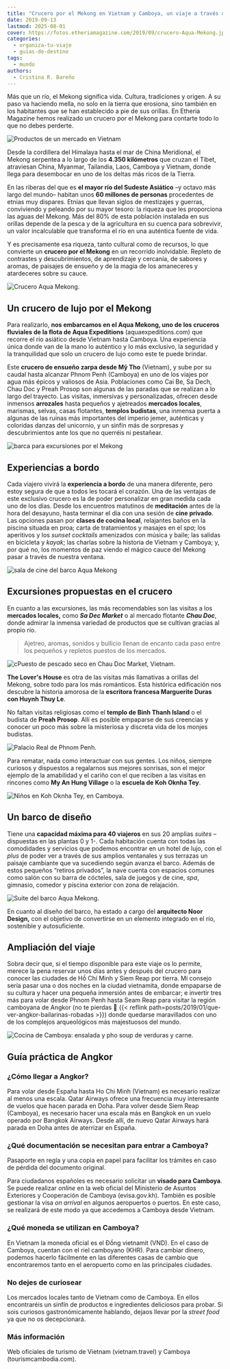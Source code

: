 ```yaml
---
title: "Crucero por el Mekong en Vietnam y Camboya, un viaje a través del río de la vida"
date: 2019-09-13
lastmod: 2025-08-01
cover: https://fotos.etheriamagazine.com/2019/09/crucero-Aqua-Mekong.jpg
categories: 
  - organiza-tu-viaje
  - guias-de-destino
tags: 
  - mundo
authors: 
  - Cristina R. Bareño
---
```


Más que un río, el Mekong significa vida. Cultura, tradiciones y origen. A su paso va 
haciendo mella, no solo en la tierra que erosiona, sino también en los habitantes que se 
han establecido a pie de sus orillas. En Etheria Magazine hemos realizado un crucero por 
el Mekong para contarte todo lo que no debes perderte. 

![Productos de un mercado en Vietnam](https://fotos.etheriamagazine.com/2019/09/mercados-crucero-mekong.jpg "Visita al mercado de Sa Dec, en Vietnam, durante el crucero por el Mekong. ©Cristina R. Bareño")

<!-- LEGACY_UPDATED: **Actualizado 8/2025** -->

Desde la cordillera del Himalaya hasta el mar de China Meridional, el Mekong serpentea a 
lo largo de los **4.350 kilómetros** que cruzan el Tibet, atraviesan China, Myanmar, 
Tailandia, Laos, Camboya y Vietnam, donde llega para desembocar en uno de los deltas más 
ricos de la Tierra. 

En las riberas del que es **el mayor río del Sudeste Asiático** –y octavo más largo del 
mundo– habitan unos **60 millones de personas** procedentes de etnias muy dispares. 
Etnias que llevan siglos de mestizajes y guerras, conviviendo y peleando por su mayor 
tesoro: la riqueza que les proporciona las aguas del Mekong. Más del 80% de esta 
población instalada en sus orillas depende de la pesca y de la agricultura en su cuenca 
para sobrevivir, un valor incalculable que transforma el río en una auténtica fuente de 
vida. 

Y es precisamente esa riqueza, tanto cultural como de recursos, lo que convierte un 
**crucero por el Mekong** en un recorrido inolvidable. Repleto de contrastes y 
descubrimientos, de aprendizaje y cercanía, de sabores y aromas, de paisajes de ensueño 
y de la magia de los amaneceres y atardeceres sobre su cauce. 

![Crucero Aqua Mekong.](https://fotos.etheriamagazine.com/2019/09/crucero-Aqua-Mekong.jpg "Crucero Aqua Mekong.© Crucero Aqua Mekong.")

## Un crucero de lujo por el Mekong

Para realizarlo, **nos embarcamos en el Aqua Mekong, uno de los cruceros fluviales de la 
flota de Aqua Expeditions** (aquaexpeditions.com) que recorre el río asiático desde 
Vietnam hasta Camboya. Una experiencia única donde van de la mano lo auténtico y lo más 
exclusivo, la seguridad y la tranquilidad que solo un crucero de lujo como este te puede 
brindar. 

Este **crucero de ensueño zarpa desde Mỹ Tho** (Vietnam), y sube por su caudal hasta 
alcanzar Phnom Penh (Camboya) en uno de los viajes por agua más épicos y valiosos de 
Asia. Poblaciones como Cai Be, Sa Dech, Chau Doc y Preah Prosop son algunas de las 
paradas que se realizan a lo largo del trayecto. Las visitas, inmersivas y 
personalizadas, ofrecen desde inmensos **arrozales** hasta pequeños y ajetreados 
**mercados locales**, marismas, selvas, casas flotantes, **templos budistas**, una 
inmensa puerta a algunas de las ruinas más importantes del imperio jemer, auténticas y 
coloridas danzas del unicornio, y un sinfín más de sorpresas y descubrimientos ante los 
que no querréis ni pestañear. 

![barca para excursiones por el Mekong](https://fotos.etheriamagazine.com/2019/09/crucero-Aqua-Mekong-Tender.jpg "Con esta embarcación se baja a tierra desde el © Aqua Mekong.")

## Experiencias a bordo

Cada viajero vivirá la **experiencia a bordo** de una manera diferente, pero estoy 
segura de que a todos les tocará el corazón. Una de las ventajas de este exclusivo 
crucero es la de poder personalizar en gran medida cada uno de los días. Desde los 
encuentros matutinos de **meditación** antes de la hora del desayuno, hasta terminar el 
día con una sesión de **cine privado**. Las opciones pasan por **clases de cocina 
local**, relajantes baños en la piscina situada en proa; carta de tratamientos y masajes 
en el _spa_; los aperitivos y los _sunset cocktails_ amenizados con música y baile; las 
salidas en bicicleta y _kayak_; las charlas sobre la historia de Vietnam y Camboya; y, 
por qué no, los momentos de paz viendo el mágico cauce del Mekong pasar a través de 
nuestra ventana. 

![sala de cine del barco Aqua Mekong](https://fotos.etheriamagazine.com/2019/09/Aqua-Mekong-cine.jpg "Cine a bordo del © Aqua Mekong.")

## Excursiones propuestas en el crucero

En cuanto a las excursiones, las más recomendables son las visitas a los **mercados 
locales,** como **_Sa Dec Market_** o al mercado flotante **_Chau Doc_**, donde admirar 
la inmensa variedad de productos que se cultivan gracias al propio río. 

> Ajetreo, aromas, sonidos y bullicio llenan de encanto cada paso entre los pequeños y 
> repletos puestos de los mercados. 

![cPuesto de pescado seco en Chau Doc Market, Vietnam.](https://fotos.etheriamagazine.com/2019/09/mercado-crucero-mekong.jpg "Puesto de pescado seco en Chau Doc Market, Vietnam. ©CRB")

**The Lover's House** es otra de las visitas más llamativas a orillas del Mekong, sobre 
todo para los más románticos. Esta histórica edificación nos descubre la historia 
amorosa de la **escritora francesa Marguerite Duras con Huynh Thuy Le**. 

No faltan visitas religiosas como el **templo de Binh Thanh Island** o el budista de 
**Preah Prosop**. Allí es posible empaparse de sus creencias y conocer un poco más sobre 
la misteriosa y discreta vida de los monjes budistas. 

![Palacio Real de Phnom Penh.](https://fotos.etheriamagazine.com/2019/09/templo-crucero-mekong.jpg "Palacio Real de Phnom Penh. ©CRB")

Para rematar, nada como interactuar con sus gentes. Los niños, siempre curiosos y 
dispuestos a regalarnos sus mejores sonrisas, son el mejor ejemplo de la amabilidad y el 
cariño con el que reciben a las visitas en rincones como **My An Hung Village** o la 
**escuela de Koh Oknha Tey**. 

![Niños en Koh Oknha Tey, en Camboya.](https://fotos.etheriamagazine.com/2019/09/excursiones-crucero-lujo-mekong.jpg "Escala en Koh Oknha Tey, en Camboya. ©CRB")

## Un barco de diseño

Tiene una **capacidad máxima para 40 viajeros** en sus 20 amplias _suites_ –dispuestas 
en las plantas 0 y 1-. Cada habitación cuenta con todas las comodidades y servicios que 
podemos encontrar en un hotel de lujo, con el _plus_ de poder ver a través de sus 
amplios ventanales y sus terrazas un paisaje cambiante que va sucediendo según avanza el 
barco. Además de estos pequeños “retiros privados”, la nave cuenta con espacios comunes 
como salón con su barra de cócteles, sala de juegos y de cine, _spa_, gimnasio, comedor 
y piscina exterior con zona de relajación. 

![Suite del barco Aqua Mekong.](https://fotos.etheriamagazine.com/2019/09/crucero-suite-Aqua-Mekong.jpg "Suite del © Aqua Mekong.")

En cuanto al diseño del barco, ha estado a cargo del **arquitecto Noor Design,** con el 
objetivo de convertirse en un elemento integrado en el río, sostenible y autosuficiente. 

## Ampliación del viaje

Sobra decir que, si el tiempo disponible para este viaje os lo permite, merece la pena 
reservar unos días antes y después del crucero para conocer las ciudades de Hồ Chí Minh 
y Siem Reap por tierra. Mi consejo sería pasar una o dos noches en la ciudad vietnamita, 
donde empaparse de su cultura y hacer una pequeña inmersión antes de embarcar; e 
invertir tres más para volar desde Phnom Penh hasta Seam Reap para visitar la región 
camboyana de Angkor (no te pierdas 📍 {{< reflink 
path=posts/2019/01/que-ver-angkor-bailarinas-robadas >}}) donde quedarse maravillados 
con uno de los complejos arqueológicos más majestuosos del mundo. 

![Cocina de Camboya: ensalada y pho soup de verduras y carne.](https://fotos.etheriamagazine.com/2019/09/cocina-comida-crucero-mekong.jpg "Cocina local a bordo: ensalada y pho soup de verduras y carne. ©CRB")

## Guía práctica de Angkor

### ¿Cómo llegar a Angkor?

Para volar desde España hasta Ho Chi Minh (Vietnam) es necesario realizar al menos una 
escala. Qatar Airways ofrece una frecuencia muy interesante de vuelos que hacen parada 
en Doha. Para volver desde Siem Reap (Camboya), es necesario hacer una escala más en 
Bangkok en un vuelo operado por Bangkok Airways. Desde allí, de nuevo Qatar Airways hará 
parada en Doha antes de aterrizar en España. 

### ¿Qué documentación se necesitan para entrar a Camboya?

Pasaporte en regla y una copia en papel para facilitar los trámites en caso de pérdida 
del documento original. 

Para ciudadanos españoles es necesario solicitar un **visado para Camboya**. Se puede 
realizar _online_ en la web oficial del Ministerio de Asuntos Exteriores y Cooperación 
de Camboya (evisa.gov.kh). También es posible gestionar la visa _on arrival_ en algunos 
aeropuertos o puertos. En este caso, se realizará de este modo ya que accedemos a 
Camboya desde Vietnam. 

### ¿Qué moneda se utilizan en Camboya?

En Vietnam la moneda oficial es el Đồng vietnamit (VND). En el caso de Camboya, cuentan 
con el riel camboyano (KHR). Para cambiar dinero, podemos hacerlo fácilmente en las 
diferentes casas de cambio que encontraremos tanto en el aeropuerto como en las 
principales ciudades. 

### No dejes de curiosear

Los mercados locales tanto de Vietnam como de Camboya. En ellos encontraréis un sinfín 
de productos e ingredientes deliciosos para probar. Si sois curiosos gastronómicamente 
hablando, dejaos llevar por la _street food_ ya que no os decepcionará. 

### Más información

Web oficiales de turismo de Vietnam (vietnam.travel) y Camboya (tourismcambodia.com).
